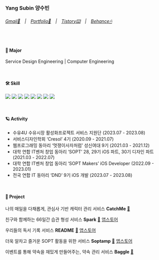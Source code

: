 ### Yang Subin 양수빈
###### [Gmail📨](mailto:cindy010670@gmail.com)　|　[Portfolio📔](https://nosy-repair-8a6.notion.site/8d6077e31702498aa2235a706a6c8759?pvs=4)　|　[Tistory⌨️](https://yang-subinn.tistory.com/)　|　[Behance🖱](https://www.behance.net/cindy01067a2ab)    

<br>

#### 🏫 Major
Service Design Engineering | Computer Engineering

<br>

#### 🛠 Skill
<img src="https://img.shields.io/badge/Swift-FA7343?style=flat-square&logo=Swift&logoColor=white"/> <img src="https://img.shields.io/badge/HTML5-E34F26?style=flat-square&logo=HTML5&logoColor=white"/> <img src="https://img.shields.io/badge/CSS3-1572B6?style=flat-square&logo=CSS3&logoColor=white"/> <img src="https://img.shields.io/badge/Python-3766AB?style=flat-square&logo=Python&logoColor=white"/>       <img src="https://img.shields.io/badge/Figma-292929?style=flat-square&logo=Figma&logoColor=white"/> <img src="https://img.shields.io/badge/Adobe XD-700f59?style=flat-square&logo=Adobe XD&logoColor=white"/> <img src="https://img.shields.io/badge/Adobe Illustrator-FF9A00?style=flat-square&logo=Adobe Illustrator&logoColor=white"/> <img src="https://img.shields.io/badge/Adobe After Effects-6661b8?style=flat-square&logo=Adobe After Effects&logoColor=white"/>

<br>

#### 🪐 Activity
- 수유4U 수유시장 활성화프로젝트 서비스 지원단 (2023.07 - 2023.08)
- 서비스디자인학회 ‘Cresol’ 4기 (2020.09 - 2021.07)
- 웹프로그래밍 동아리 ‘멋쟁이사자처럼’ 성신여대 9기 (2021.03 - 2021.12)
- 대학 연합 IT벤처 창업 동아리 ‘SOPT’ 28, 29기 iOS 파트, 30기 디자인 파트 (2021.03 - 2022.07)
- 대학 연합 IT벤처 창업 동아리 ‘SOPT Makers’ iOS Developer (2022.09 - 2023.01)
- 전국 연합 IT 동아리 ‘DND’ 9기 iOS 개발 (2023.07 - 2023.08)

<br>

#### 📂 Project


나의 매일을 다채롭게, 관심사 기반 캐릭터 관리 서비스 **CatchMe** [🔗](https://github.com/yangsubinn/CatchMe-If-You-iOS)


친구와 함께하는 66일간 습관 형성 서비스 **Spark** [🔗](https://github.com/TeamSparker/Spark-iOS)
[앱스토어](https://apps.apple.com/kr/app/spark-%EC%8A%A4%ED%8C%8C%ED%81%AC-%EC%B9%9C%EA%B5%AC%EC%99%80-%EC%8A%B5%EA%B4%80-%EA%B4%80%EB%A6%AC/id1605811861)


우리들의 독서 기록 서비스 **README** [🔗](https://github.com/TEAM-README/Readme-iOS)
[앱스토어](https://apps.apple.com/kr/app/%EB%A6%AC%EB%93%9C%EB%AF%B8-readme/id1617522900)



더욱 알차고 즐거운 SOPT 활동을 위한 서비스 **Soptamp** [🔗](https://github.com/sopt-makers/SOPT-iOS)
[앱스토어](https://apps.apple.com/kr/app/sopt/id6444594319)


이벤트를 통해 약속을 재밌게 만들어주는, 약속 관리 서비스 **Baggle** [🔗](https://github.com/dnd-side-project/dnd-9th-2-ios)

<br>




